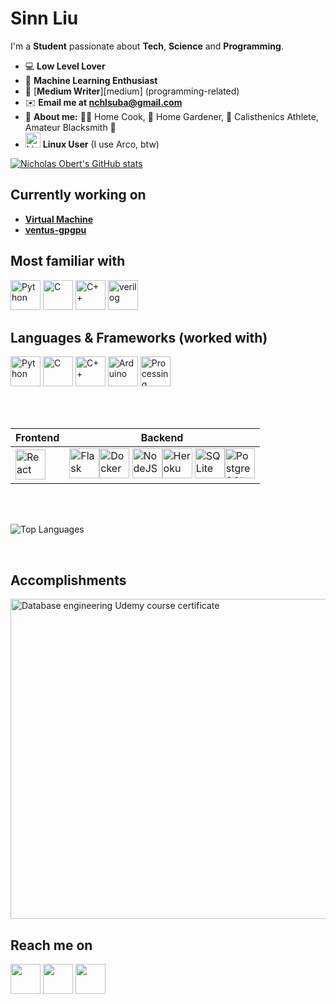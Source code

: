 # **Sinn Liu**
I'm a **Student** passionate about **Tech**, **Science** and **Programming**.

* 💻 **Low Level Lover**
* 🧠 **Machine Learning Enthusiast**
* 📖 [**Medium Writer**][medium] (programming-related)
* ✉️ **Email me at nchlsuba@gmail.com**
* 👦 **About me:** 👨‍🍳 Home Cook, 🌱 Home Gardener, 💪 Calisthenics Athlete, Amateur Blacksmith 🔨
*  <img src="https://api.iconify.design/logos:linux-tux.svg" alt="Linux" width=24 height=24> **Linux User** (I use Arco, btw)


[![Nicholas Obert's GitHub stats](https://github-readme-stats.vercel.app/api?username=SinnLiu)](https://github.com/anuraghazra/github-readme-stats)


## Currently working on
- [**Virtual Machine**](https://github.com/nic-obert/virtual-machine)
- [**ventus-gpgpu**](https://github.com/THU-DSP-LAB/ventus-gpgpu)

## Most familiar with
<span>
  <img src="https://api.iconify.design/logos:python.svg" alt="Python" width=48 height=48>
  <img src="https://api.iconify.design/logos:c.svg" alt="C" width=48 height=48>
  <img src="https://api.iconify.design/logos:c-plusplus.svg" alt="C++" width=48 height=48>
  <img src="https://api.iconify.design/vscode-icons:file-type-verilog.svg" alt="verilog" width=48 height=48>
  

</span>

## Languages & Frameworks (worked with)
<span>
  <img src="https://api.iconify.design/logos:python.svg" alt="Python" width=48 height=48>
  <img src="https://api.iconify.design/logos:c.svg" alt="C" width=48 height=48>
  <img src="https://api.iconify.design/logos:c-plusplus.svg" alt="C++" width=48 height=48>
  <img src="https://api.iconify.design/vscode-icons:file-type-arduino.svg" alt="Arduino" width=48 height=48>
  <img src="https://api.iconify.design/vscode-icons:file-type-processinglang.svg" alt="Processing" width=48 height=48>
  
 
</span>

<br><br>


| **Frontend**                                                                                                                                                                                  | **Backend**                                                                                                                                                                                                                                                                                                                                                                                                                                                                                                                                                                       |
|-------------------------------------------------------------------------------------------------------------------------------------------------------------------------------------------|-------------------------------------------------------------------------------------------------------------------------------------------------------------------------------------------------------------------------------------------------------------------------------------------------------------------------------------------------------------------------------------------------------------------------------------------------------------------------------------------------------------------------------------------------------------------------------|
| <img src="https://api.iconify.design/logos:react.svg" alt="React" width=48 height=48> | <img src="https://api.iconify.design/logos:flask.svg" alt="Flask" width=48 height=48><img src="https://api.iconify.design/logos:docker-icon.svg" alt="Docker" width=48 height=48> <img src="https://api.iconify.design/logos:nodejs.svg" alt="NodeJS" width=48 height=48><img src="https://api.iconify.design/logos:heroku-icon.svg" alt="Heroku" width=48 height=48> <img src="https://api.iconify.design/vscode-icons:file-type-sqlite.svg" alt="SQLite" width=48 height=48><img src="https://api.iconify.design/logos:postgresql.svg" alt="PostgreSQL" width=48 height=48> |



<!-- <img src="" alt="" width=48 height=48> -->

<br>
<br>

![Top Languages](https://github-readme-stats.vercel.app/api/top-langs/?username=SinnLiu&langs_count=7)

<br>

## Accomplishments


<img src="https://udemy-certificate.s3.amazonaws.com/image/UC-b672c2a2-992c-486d-9f1f-542a86a970a5.jpg" width=512 alt="Database engineering Udemy course certificate">

<br>

## Reach me on

[<img src="https://img.ixintu.com/upload/jpg/20210522/b05acded12fb49f9fd699bc962741e1e_63206_800_800.jpg!ys" width=48 height=48>][zhihu]
[<img src="https://avatars.githubusercontent.com/u/1073651?s=280&v=4" width=48 height=48>][researchgate]
[<img src="https://tse4-mm.cn.bing.net/th/id/OIP-C.LdfLgMTOCYuzT4CSRlyjKQAAAA?pid=ImgDet&rs=1" width=48 height=48>][bilibili]

<!-- [<img src="" width=48 height=48>][] -->

[zhihu]: https://www.zhihu.com/people/SinnLiu
[researchgate]: https://www.researchgate.net/profile/Xin-Liu-474?ev=hdr_xprf
[bilibili]: https://space.bilibili.com/44834471

